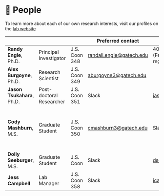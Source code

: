 # 🙋 People

To learn more about each of our own research interests, visit our profiles on the [lab website](https://englelab.gatech.edu/people)

<table data-view="cards"><thead><tr><th></th><th></th><th></th><th>Preferred contact</th><th>Other contact</th><th>Responsibilities</th></tr></thead><tbody><tr><td><strong>Randy Engle</strong>, Ph.D.</td><td>Principal Investigator</td><td>J.S. Coon 348</td><td><a href="mailto:randall.engle@gatech.edu">randall.engle@gatech.edu</a></td><td>404-644-8152 <br>(Feel free to call at any time regarding lab issues)</td><td><mark style="color:green;">Principal Investigator</mark></td></tr><tr><td><strong>Alex Burgoyne</strong>, Ph.D.</td><td>Research Scientist</td><td>J.S. Coon 349</td><td><a href="mailto:aburgoyne3@gatech.edu">aburgoyne3@gatech.edu</a></td><td></td><td></td></tr><tr><td><strong>Jason Tsukahara</strong>, Ph.D.</td><td>Post-doctoral Researcher</td><td>J.S. Coon 351</td><td>Slack</td><td><a href="mailto:jason.tsukahara@gatech.edu">jason.tsukahara@gatech.edu</a></td><td><mark style="color:green;">Time Approver</mark><br><mark style="color:green;">Website Manager</mark></td></tr><tr><td><strong>Cody Mashburn</strong>, M.S.</td><td>Graduate Student</td><td>J.S. Coon 350</td><td><a href="mailto:cmashburn3@gatech.edu">cmashburn3@gatech.edu</a></td><td>Slack</td><td><mark style="color:green;">Hiring and Onboarding</mark><br><mark style="color:green;">Task Downloads Manager</mark><br><mark style="color:green;">Website Manager</mark></td></tr><tr><td><strong>Dolly Seeburger</strong>, M.S.</td><td>Graduate Student</td><td>J.S. Coon </td><td>Slack</td><td><a href="mailto:dseeburger3@gatech.edu">dseeburger3@gatech.edu</a></td><td></td></tr><tr><td><strong>Jess Campbell</strong></td><td>Lab Manager</td><td>J.S. Coon 358</td><td>Slack</td><td><a href="mailto:jcampbell305@gatech.edu">jcampbell305@gatech.edu</a></td><td><mark style="color:green;">Lab Manager</mark></td></tr></tbody></table>

